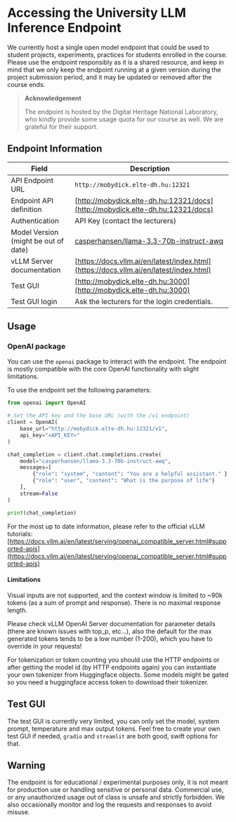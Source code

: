 # Accessing the University LLM Inference Endpoint

We currently host a single open model endpoint that could be used to student projects, experiments, practices for students enrolled in the course. Please use the endpoint responsibly as it is a shared resource, and keep in mind that we only keep the endpoint running at a given version during the project submission period, and it may be updated or removed after the course ends.

> **Acknowledgement**
> 
> The endpoint is hosted by the Digital Heritage National Laboratory, who kindly provide some usage quota for our course as well. We are grateful for their support.

## Endpoint Information

| **Field**       | **Description**                                      |
|-----------------|------------------------------------------------------|
| API Endpoint URL    | `http://mobydick.elte-dh.hu:12321`        |
| Endpoint API definition   | [http://mobydick.elte-dh.hu:12321/docs](http://mobydick.elte-dh.hu:12321/docs)       |
| Authentication  | API Key (contact the lecturers)              |
| Model Version (might be out of date)   | [casperhansen/llama-3.3-70b-instruct-awq](https://huggingface.co/casperhansen/llama-3.3-70b-instruct-awq)                                          |
| vLLM Server documentation   | [https://docs.vllm.ai/en/latest/index.html](https://docs.vllm.ai/en/latest/index.html) |
| Test GUI    | [http://mobydick.elte-dh.hu:3000](http://mobydick.elte-dh.hu:3000)      |
| Test GUI login  | Ask the lecturers for the login credentials. |

## Usage

### OpenAI package

You can use the `openai` package to interact with the endpoint.
The endpoint is mostly compatible with the core OpenAI functionality with slight limitations.

To use the endpoint set the following parameters:

```python
from openai import OpenAI

# Set the API key and the base URL (with the /v1 endpoint)
client = OpenAI(
    base_url="http://mobydick.elte-dh.hu:12321/v1",
    api_key="<API_KEY>"
)

chat_completion = client.chat.completions.create(
    model="casperhansen/llama-3.3-70b-instruct-awq",
    messages=[
        {"role": "system", "content": "You are a helpful assistant." },
        {"role": "user", "content": "What is the purpose of life"}
    ],
    stream=False
)

print(chat_completion)
```

For the most up to date information, please refer to the official vLLM tutorials: [https://docs.vllm.ai/en/latest/serving/openai_compatible_server.html#supported-apis](https://docs.vllm.ai/en/latest/serving/openai_compatible_server.html#supported-apis)

#### Limitations

Visual inputs are not supported, and the context window is limited to ~90k tokens (as a sum of prompt and response). There is no maximal response length. 

Please check vLLM OpenAI Server documentation for parameter details (there are known issues with top_p, etc...), also the default for the max generated tokens tends to be a low number (1-200), which you have to override in your requests!

For tokenization or token counting you should use the HTTP endpoints or after getting the model id (by HTTP endpoints again) you can instantiate your own tokenizer from Huggingface objects. Some models might be gated so you need a huggingface access token to download their tokenizer.


## Test GUI

The test GUI is currently very limited, you can only set the model, system prompt, temperature and max output tokens. Feel free to create your own test GUI if needed, `gradio` and `streamlit` are both good, swift options for that.

## Warning

The endpoint is for educational / experimental purposes only, it is not meant for production use or handling sensitive or personal data. Commercial use, or any unauthorized usage out of class is unsafe and strictly forbidden.
We also occasionally monitor and log the requests and responses to avoid misuse.
